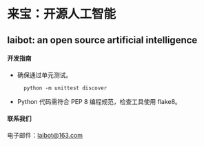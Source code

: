 # 来宝：开源人工智能
laibot: an open source artificial intelligence
---
#### 开发指南

- 确保通过单元测试。

        python -m unittest discover
- Python 代码需符合 PEP 8 编程规范，检查工具使用 flake8。

#### 联系我们

电子邮件：laibot@163.com
